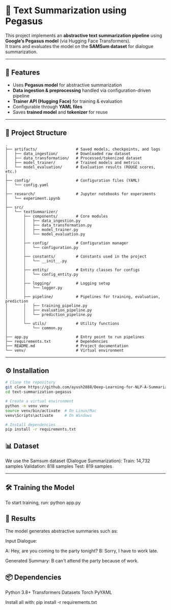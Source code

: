 # 📝 Text Summarization using Pegasus

This project implements an **abstractive text summarization pipeline** using **Google’s Pegasus model** (via Hugging Face Transformers).  
It trains and evaluates the model on the **SAMSum dataset** for dialogue summarization.

---

## 🚀 Features
- Uses **Pegasus model** for abstractive summarization
- **Data ingestion & preprocessing** handled via configuration-driven pipeline
- **Trainer API (Hugging Face)** for training & evaluation
- Configurable through **YAML files**
- Saves **trained model** and **tokenizer** for reuse

---

## 📂 Project Structure

```
.
├── artifacts/                 # Saved models, checkpoints, and logs
│   ├── data_ingestion/        # Downloaded raw dataset
│   ├── data_transformation/   # Processed/tokenized dataset
│   ├── model_trainer/         # Trained models and metrics
│   └── model_evaluation/      # Evaluation results (ROUGE scores, etc.)
│
├── config/                    # Configuration files (YAML)
│   └── config.yaml
│
├── research/                  # Jupyter notebooks for experiments
│   └── experiment.ipynb
│
├── src/
│   └── textSummarizer/
│       ├── components/        # Core modules
│       │   ├── data_ingestion.py
│       │   ├── data_transformation.py
│       │   ├── model_trainer.py
│       │   └── model_evaluation.py
│       │
│       ├── config/            # Configuration manager
│       │   └── configuration.py
│       │
│       ├── constants/         # Constants used in the project
│       │   └── __init__.py
│       │
│       ├── entity/            # Entity classes for configs
│       │   └── config_entity.py
│       │
│       ├── logging/           # Logging setup
│       │   └── logger.py
│       │
│       ├── pipeline/          # Pipelines for training, evaluation, prediction
│       │   ├── training_pipeline.py
│       │   ├── evaluation_pipeline.py
│       │   └── prediction_pipeline.py
│       │
│       └── utils/             # Utility functions
│           └── common.py
│
├── app.py                     # Entry point to run pipelines
├── requirements.txt           # Dependencies
├── README.md                  # Project documentation
└── venv/                      # Virtual environment
```


---

## ⚙️ Installation
```bash
# Clone the repository
git clone https://github.com/ayush2888/Deep-Learning-for-NLP-A-Summarization-Project.git
cd text-summarization-pegasus

# Create a virtual environment
python -m venv venv
source venv/bin/activate  # On Linux/Mac
venv\Scripts\activate     # On Windows

# Install dependencies
pip install -r requirements.txt


```
## 📊 Dataset

We use the Samsum dataset (Dialogue Summarization):
Train: 14,732 samples
Validation: 818 samples
Test: 819 samples

---


## 🛠️ Training the Model

To start training, run:
python app.py


## 🔮 Results

The model generates abstractive summaries such as:

Input Dialogue:

A: Hey, are you coming to the party tonight?
B: Sorry, I have to work late.

Generated Summary:
B can't attend the party because of work.


## 📦 Dependencies

Python 3.8+
Transformers
Datasets
Torch
PyYAML

Install all with:
pip install -r requirements.txt
